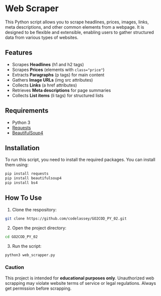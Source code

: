 # Web Scraper

This Python script allows you to scrape headlines, prices, images, links, meta descriptions, and other common elements from a webpage. It is designed to be flexible and extensible, enabling users to gather structured data from various types of websites.

## Features
- Scrapes **Headlines** (h1 and h2 tags)
- Scrapes **Prices** (elements with `class="price"`)
- Extracts **Paragraphs** (p tags) for main content
- Gathers **Image URLs** (img src attributes)
- Collects **Links** (a href attributes)
- Retrieves **Meta descriptions** for page summaries
- Collects **List items** (li tags) for structured lists

## Requirements
- Python 3
- [Requests](https://pypi.org/project/requests/)
- [BeautifulSoup4](https://pypi.org/project/beautifulsoup4/)

## Installation

To run this script, you need to install the required packages. You can install them using:

```bash
pip install requests
pip install beautifulsoup4
pip install bs4
```
## How To Use

1. Clone the respository:
```bash
git clone https://github.com/codelassey/GO2COD_PY_02.git
```
2. Open the project directory:
```bash
cd GO2COD_PY_02
```
3. Run the script:
```bash
python3 web_scrapper.py
```
### Caution
This project is intended for **educational purposes only**. Unauthorized web scrapping may violate website terms of service or legal regulations. Always get permission before scrapping.
